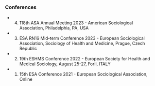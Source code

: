 ### Conferences

- 4. 118th ASA Annual Meeting 2023 - American Sociological Association, Philadelphia, PA, USA  

- 3. ESA RN16 Mid-term Conference 2023 - European Sociological Association, Sociology of Health and Medicine, Prague, Czech Republic  

- 2. 19th ESHMS Conference 2022 - European Society for Health and Medical Sociology, August 25-27, Forli, ITALY  

- 1. 15th ESA Conference 2021 - European Sociological Association, Online  
